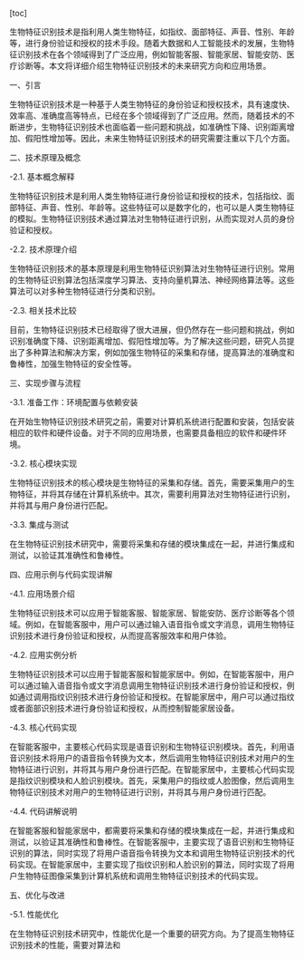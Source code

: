 
[toc]                    
                
                
生物特征识别技术是指利用人类生物特征，如指纹、面部特征、声音、性别、年龄等，进行身份验证和授权的技术手段。随着大数据和人工智能技术的发展，生物特征识别技术在各个领域得到了广泛应用，例如智能客服、智能家居、智能安防、医疗诊断等。本文将详细介绍生物特征识别技术的未来研究方向和应用场景。

一、引言

生物特征识别技术是一种基于人类生物特征的身份验证和授权技术，具有速度快、效率高、准确度高等特点，已经在多个领域得到了广泛应用。然而，随着技术的不断进步，生物特征识别技术也面临着一些问题和挑战，如准确性下降、识别距离增加、假阳性增加等。因此，未来生物特征识别技术的研究需要注重以下几个方面。

二、技术原理及概念

-2.1. 基本概念解释

生物特征识别技术是利用人类生物特征进行身份验证和授权的技术，包括指纹、面部特征、声音、性别、年龄等。这些特征可以是数字化的，也可以是人类生物特征的模拟。生物特征识别技术通过算法对生物特征进行识别，从而实现对人员的身份验证和授权。

-2.2. 技术原理介绍

生物特征识别技术的基本原理是利用生物特征识别算法对生物特征进行识别。常用的生物特征识别算法包括深度学习算法、支持向量机算法、神经网络算法等。这些算法可以对多种生物特征进行分类和识别。

-2.3. 相关技术比较

目前，生物特征识别技术已经取得了很大进展，但仍然存在一些问题和挑战，例如识别准确度下降、识别距离增加、假阳性增加等。为了解决这些问题，研究人员提出了多种算法和解决方案，例如加强生物特征的采集和存储，提高算法的准确度和鲁棒性，加强生物特征的安全性等。

三、实现步骤与流程

-3.1. 准备工作：环境配置与依赖安装

在开始生物特征识别技术研究之前，需要对计算机系统进行配置和安装，包括安装相应的软件和硬件设备。对于不同的应用场景，也需要具备相应的软件和硬件环境。

-3.2. 核心模块实现

生物特征识别技术的核心模块是生物特征的采集和存储。首先，需要采集用户的生物特征，并将其存储在计算机系统中。其次，需要利用算法对生物特征进行识别，并将其与用户身份进行匹配。

-3.3. 集成与测试

在生物特征识别技术研究中，需要将采集和存储的模块集成在一起，并进行集成和测试，以验证其准确性和鲁棒性。

四、应用示例与代码实现讲解

-4.1. 应用场景介绍

生物特征识别技术可以应用于智能客服、智能家居、智能安防、医疗诊断等各个领域。例如，在智能客服中，用户可以通过输入语音指令或文字消息，调用生物特征识别技术进行身份验证和授权，从而提高客服效率和用户体验。

-4.2. 应用实例分析

生物特征识别技术可以应用于智能客服和智能家居中。例如，在智能客服中，用户可以通过输入语音指令或文字消息调用生物特征识别技术进行身份验证和授权，例如通过调用指纹识别技术进行身份验证和授权。在智能家居中，用户可以通过指纹或者面部识别技术进行身份验证和授权，从而控制智能家居设备。

-4.3. 核心代码实现

在智能客服中，主要核心代码实现是语音识别和生物特征识别模块。首先，利用语音识别技术将用户的语音指令转换为文本，然后调用生物特征识别技术对用户的生物特征进行识别，并将其与用户身份进行匹配。在智能家居中，主要核心代码实现是指纹识别模块和人脸识别模块。首先，采集用户的指纹或人脸图像，然后调用生物特征识别技术对用户的生物特征进行识别，并将其与用户身份进行匹配。

-4.4. 代码讲解说明

在智能客服和智能家居中，都需要将采集和存储的模块集成在一起，并进行集成和测试，以验证其准确性和鲁棒性。在智能客服中，主要实现了语音识别和生物特征识别的算法，同时实现了将用户语音指令转换为文本和调用生物特征识别技术的代码实现。在智能家居中，主要实现了指纹识别和人脸识别的算法，同时实现了将用户生物特征图像采集到计算机系统和调用生物特征识别技术的代码实现。

五、优化与改进

-5.1. 性能优化

在生物特征识别技术研究中，性能优化是一个重要的研究方向。为了提高生物特征识别技术的性能，需要对算法和


